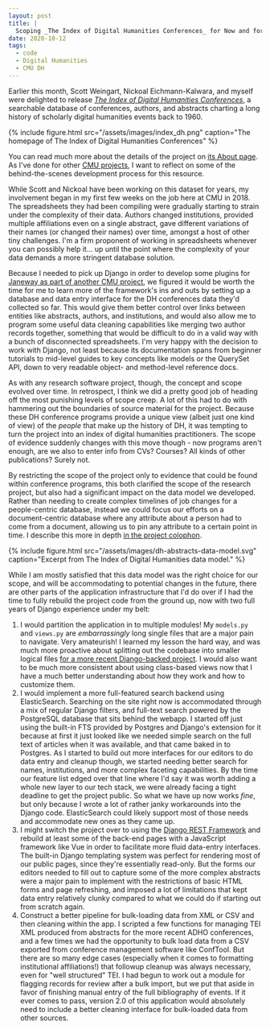 ```yaml
---
layout: post
title: |
  Scoping _The Index of Digital Humanities Conferences_ for Now and for Later
date: 2020-10-12
tags:
  - code
  - Digital Humanities
  - CMU DH
---
```


Earlier this month, Scott Weingart, Nickoal Eichmann-Kalwara, and myself were delighted to release [_The Index of Digital Humanities Conferences_](https://dh-abstracts.library.cmu.edu), a searchable database of conferences, authors, and abstracts charting a long history of scholarly digital humanities events back to 1960.

{% include figure.html src="/assets/images/index_dh.png" caption="The homepage of The Index of Digital Humanities Conferences" %}

You can read much more about the details of the project on [its About page](https://dh-abstracts.library.cmu.edu/pages/about/). As I've done for other [CMU projects](/tags/cmu_dh), I want to reflect on some of the behind-the-scenes development process for this resource.

While Scott and Nickoal have been working on this dataset for years, my involvement began in my first few weeks on the job here at CMU in 2018. The spreadsheets they had been compiling were gradually starting to strain under the complexity of their data. Authors changed institutions, provided multiple affiliations even on a single abstract, gave different variations of their names (or changed their names) over time, amongst a host of other tiny challenges. I'm a firm proponent of working in spreadsheets whenever you can possibly help it... up until the point where the complexity of your data demands a more stringent database solution.

Because I needed to pick up Django in order to develop some plugins for [Janeway as part of another CMU project](/2019/12/05/dealing-with-django.html), we figured it would be worth the time for me to learn more of the framework's ins and outs by setting up a database and data entry interface for the DH conferences data they'd collected so far. This would give them better control over links between entities like abstracts, authors, and institutions, and would also allow me to program some useful data cleaning capabilities like merging two author records together, something that would be difficult to do in a valid way with a bunch of disconnected spreadsheets. I'm very happy with the decision to work with Django, not least because its documentation spans from beginner tutorials to mid-level guides to key concepts like models or the QuerySet API, down to very readable object- and method-level reference docs.

As with any research software project, though, the concept and scope evolved over time. In retrospect, I think we did a pretty good job of heading off the most punishing levels of scope creep. A lot of this had to do with hammering out the boundaries of source material for the project. Because these DH conference programs provide a unique view (albeit just one kind of view) of the _people_ that make up the history of DH, it was tempting to turn the project into an index of digital humanities practitioners. The scope of evidence suddenly changes with this move though - now programs aren't enough, are we also to enter info from CVs? Courses? All kinds of other publications? Surely not.

By restricting the scope of the project only to evidence that could be found within conference programs, this both clarified the scope of the research project, but also had a significant impact on the data model we developed. Rather than needing to create complex timelines of job changes for a people-centric database, instead we could focus our efforts on a document-centric database where any attribute about a person had to come from a document, allowing us to pin any attribute to a certain point in time. I describe this more in depth [in the project colophon](https://dh-abstracts.library.cmu.edu/pages/colophon/).

{% include figure.html src="/assets/images/dh-abstracts-data-model.svg" caption="Excerpt from The Index of Digital Humanities data model." %}

While I am mostly satisfied that this data model was the right choice for our scope, and will be accommodating to potential changes in the future, there are other parts of the application infrastructure that I'd do over if I had the time to fully rebuild the project code from the ground up, now with two full years of Django experience under my belt:

1. I would partition the application in to multiple modules! My `models.py` and `views.py` are _embarrassingly_ long single files that are a major pain to navigate. Very amateurish! I learned my lesson the hard way, and was much more proactive about splitting out the codebase into smaller logical files [for a more recent Django-backed project](https://github.com/cmu-lib/campi). I would also want to be much more consistent about using class-based views now that I have a much better understanding about how they work and how to customize them.
2. I would implement a more full-featured search backend using ElasticSearch. Searching on the site right now is accommodated through a mix of regular Django filters, and full-text search powered by the PostgreSQL database that sits behind the webapp. I started off just using the built-in FTS provided by Postgres and Django's extension for it because at first it just looked like we needed simple search on the full text of articles when it was available, and that came baked in to Postgres. As I started to build out more interfaces for our editors to do data entry and cleanup though, we started needing better search for names, institutions, and more complex faceting capabilities. By the time our feature list edged over that line where I'd say it was worth adding a whole new layer to our tech stack, we were already facing a tight deadline to get the project public. So what we have up now works _fine_, but only because I wrote a lot of rather janky workarounds into the Django code. ElasticSearch could likely support most of those needs and accommodate new ones as they came up.
3. I might switch the project over to using the [Django REST Framework](https://www.django-rest-framework.org/) and rebuild at least some of the back-end pages with a JavaScript framework like Vue in order to facilitate more fluid data-entry interfaces. The built-in Django templating system was perfect for rendering most of our public pages, since they're essentially read-only. But the forms our editors needed to fill out to capture some of the more complex abstracts were a major pain to implement with the restrictions of basic HTML forms and page refreshing, and imposed a lot of limitations that kept data entry relatively clunky compared to what we could do if starting out from scratch again.
4. Construct a better pipeline for bulk-loading data from XML or CSV and then cleaning within the app. I scripted a few functions for managing TEI XML produced from abstracts for the more recent ADHO conferences, and a few times we had the opportunity to bulk load data from a CSV exported from conference management software like ConfTool. But there are so many edge cases (especially when it comes to formatting institutional affiliations!) that followup cleanup was always necessary, even for "well structured" TEI. I had begun to work out a module for flagging records for review after a bulk import, but we put that aside in favor of finishing manual entry of the full bibliography of events. If it ever comes to pass, version 2.0 of this application would absolutely need to include a better cleaning interface for bulk-loaded data from other sources.
